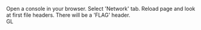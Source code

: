 Open a console in your browser. Select 'Network' tab. Reload page and look at first file headers. There will be a 'FLAG' header.<br>
GL